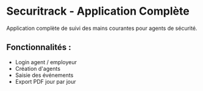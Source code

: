 
# Securitrack - Application Complète

Application complète de suivi des mains courantes pour agents de sécurité.

## Fonctionnalités :
- Login agent / employeur
- Création d'agents
- Saisie des événements
- Export PDF jour par jour
